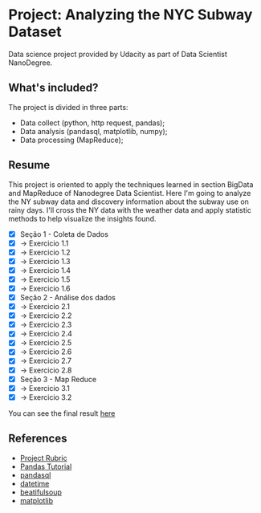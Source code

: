 # Project: Analyzing the NYC Subway Dataset

Data science project provided by Udacity as part of Data Scientist NanoDegree.

## What's included?

The project is divided in three parts:
* Data collect (python, http request, pandas);
* Data analysis (pandasql, matplotlib, numpy);
* Data processing (MapReduce);

## Resume

This project is oriented to apply the techniques learned in section BigData and MapReduce of Nanodegree Data Scientist.
Here I'm going to analyze the NY subway data and discovery information about the subway use on rainy days.
I'll cross the NY data with the weather data and apply statistic methods to help visualize the insights found.


- [x] Seção 1 - Coleta de Dados
- [x] -> Exercicio 1.1
- [x] -> Exercicio 1.2
- [x] -> Exercicio 1.3
- [x] -> Exercicio 1.4
- [x] -> Exercicio 1.5
- [x] -> Exercicio 1.6
- [x] Seção 2 - Análise dos dados
- [x] -> Exercicio 2.1
- [x] -> Exercicio 2.2
- [x] -> Exercicio 2.3
- [x] -> Exercicio 2.4
- [x] -> Exercicio 2.5
- [x] -> Exercicio 2.6
- [x] -> Exercicio 2.7
- [x] -> Exercicio 2.8
- [x] Seção 3 - Map Reduce
- [x] -> Exercicio 3.1
- [x] -> Exercicio 3.2

You can see the final result [here](https://github.com/jmbrunetto/analyzing-subway-data-ndfdsi/blob/master/src/analyzing-subway-data-ndfdsi.ipynb)

## References

* [Project Rubric](https://docs.google.com/document/d/1ZWdmlEgtRhreyN7AaiEfoYP70GqxOZqrajWtzIov8HM/pub?embedded=True)
* [Pandas Tutorial](https://www.dataquest.io/blog/pandas-python-tutorial/)
* [pandasql](https://pypi.org/project/pandasql/)
* [datetime](https://docs.python.org/3/library/datetime.html)
* [beatifulsoup](https://www.crummy.com/software/BeautifulSoup/bs4/doc/)
* [matplotlib](https://matplotlib.org/)